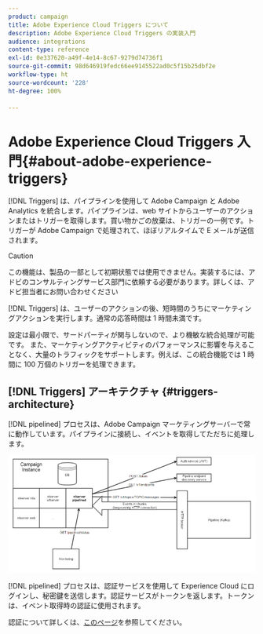 ```yaml
---
product: campaign
title: Adobe Experience Cloud Triggers について
description: Adobe Experience Cloud Triggers の実装入門
audience: integrations
content-type: reference
exl-id: 0e337620-a49f-4e14-8c67-9279d74736f1
source-git-commit: 98d646919fedc66ee9145522ad0c5f15b25dbf2e
workflow-type: ht
source-wordcount: '228'
ht-degree: 100%

---
```


# Adobe Experience Cloud Triggers 入門{#about-adobe-experience-triggers}

[!DNL Triggers] は、パイプラインを使用して Adobe Campaign と Adobe Analytics を統合します。パイプラインは、web サイトからユーザーのアクションまたはトリガーを取得します。買い物かごの放棄は、トリガーの一例です。トリガーが Adobe Campaign で処理されて、ほぼリアルタイムで E メールが送信されます。

>[!CAUTION]
>
>この機能は、製品の一部として初期状態では使用できません。実装するには、アドビのコンサルティングサービス部門に依頼する必要があります。詳しくは、アドビ担当者にお問い合わせください

[!DNL Triggers] は、ユーザーのアクションの後、短時間のうちにマーケティングアクションを実行します。通常の応答時間は 1 時間未満です。

設定は最小限で、サードパーティが関与しないので、より機敏な統合処理が可能です。
また、マーケティングアクティビティのパフォーマンスに影響を与えることなく、大量のトラフィックをサポートします。例えば、この統合機能では 1 時間に 100 万個のトリガーを処理できます。

## [!DNL Triggers] アーキテクチャ {#triggers-architecture}

[!DNL pipelined] プロセスは、Adobe Campaign マーケティングサーバーで常に動作しています。パイプラインに接続し、イベントを取得してただちに処理します。

![](assets/triggers_2.png)

[!DNL pipelined] プロセスは、認証サービスを使用して Experience Cloud にログインし、秘密鍵を送信します。認証サービスがトークンを返します。トークンは、イベント取得時の認証に使用されます。

認証について詳しくは、[このページ](../../integrations/using/configuring-adobe-io.md)を参照してください。
